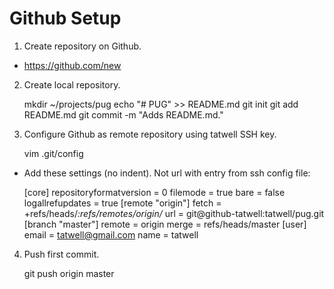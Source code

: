 # Github Setup

1. Create repository on Github.

- https://github.com/new

2. Create local repository.

    mkdir ~/projects/pug
    echo "# PUG" >> README.md
    git init
    git add README.md
    git commit -m "Adds README.md."

3. Configure Github as remote repository using tatwell SSH key.

    vim .git/config

- Add these settings (no indent). Not url with entry from ssh config file:

    [core]
        repositoryformatversion = 0
        filemode = true
        bare = false
        logallrefupdates = true
    [remote "origin"]
        fetch = +refs/heads/*:refs/remotes/origin/*
        url = git@github-tatwell:tatwell/pug.git
    [branch "master"]
        remote = origin
        merge = refs/heads/master
    [user]
        email = tatwell@gmail.com
        name = tatwell

4. Push first commit.

    git push origin master
